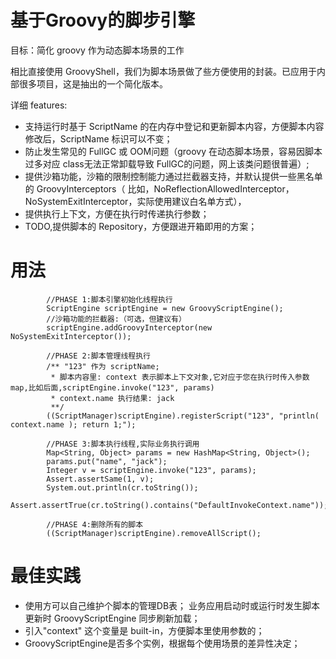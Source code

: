 # 基于Groovy的脚步引擎
目标：简化 groovy 作为动态脚本场景的工作

相比直接使用 GroovyShell，我们为脚本场景做了些方便使用的封装。已应用于内部很多项目，这是抽出的一个简化版本。

详细 features:
- 支持运行时基于 ScriptName 的在内存中登记和更新脚本内容，方便脚本内容修改后，ScriptName 标识可以不变；
- 防止发生常见的 FullGC 或 OOM问题（groovy 在动态脚本场景，容易因脚本过多对应 class无法正常卸载导致 FullGC的问题，网上该类问题很普遍）;
- 提供沙箱功能，沙箱的限制控制能力通过拦截器支持，并默认提供一些黑名单的 GroovyInterceptors（
比如，NoReflectionAllowedInterceptor，NoSystemExitInterceptor，实际使用建议白名单方式），
- 提供执行上下文，方便在执行时传递执行参数；
- TODO,提供脚本的 Repository，方便跟进开箱即用的方案；

# 用法

```
        //PHASE 1:脚本引擎初始化线程执行
        ScriptEngine scriptEngine = new GroovyScriptEngine();
        //沙箱功能的拦截器:（可选，但建议有）
        scriptEngine.addGroovyInterceptor(new NoSystemExitInterceptor());

        //PHASE 2:脚本管理线程执行
        /** "123" 作为 scriptName;
         * 脚本内容里: context 表示脚本上下文对象,它对应于您在执行时传入参数 map,比如后面,scriptEngine.invoke("123", params)
         * context.name 执行结果: jack
         **/
        ((ScriptManager)scriptEngine).registerScript("123", "println( context.name ); return 1;");

        //PHASE 3:脚本执行线程,实际业务执行调用
        Map<String, Object> params = new HashMap<String, Object>();
        params.put("name", "jack");
        Integer v = scriptEngine.invoke("123", params);
        Assert.assertSame(1, v);
        System.out.println(cr.toString());
        Assert.assertTrue(cr.toString().contains("DefaultInvokeContext.name"));

        //PHASE 4:删除所有的脚本
        ((ScriptManager)scriptEngine).removeAllScript();
```
# 最佳实践
- 使用方可以自己维护个脚本的管理DB表；
 业务应用启动时或运行时发生脚本更新时 GroovyScriptEngine 同步刷新加载；
- 引入"context" 这个变量是 built-in，方便脚本里使用参数的；
- GroovyScriptEngine是否多个实例，根据每个使用场景的差异性决定；